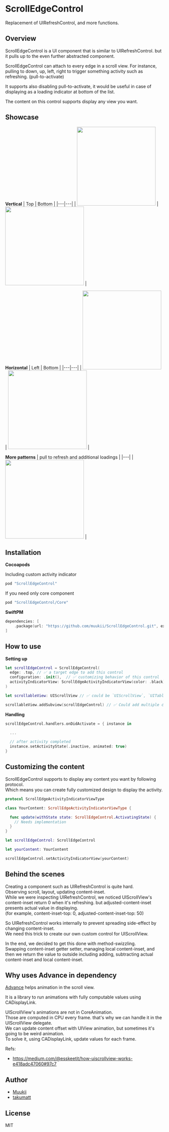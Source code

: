 # ScrollEdgeControl

Replacement of UIRefreshControl, and more functions.

## Overview

ScrollEdgeControl is a UI component that is similar to UIRefreshControl. but it pulls up to the even further abstracted component.

ScrollEdgeControl can attach to every edge in a scroll view. 
For instance, pulling to down, up, left, right to trigger something activity such as refreshing. (pull-to-activate)

It supports also disabling pull-to-activate, it would be useful in case of displaying as a loading indicator at bottom of the list.

The content on this control supports display any view you want.

## Showcase

**Vertical**
| Top | Bottom |
|---|---|
| <img width=250px src="https://user-images.githubusercontent.com/1888355/143772795-e35f0b9f-b7b1-4c9e-90ee-fabbdb62d0cd.gif" /> | <img width=250px src="https://user-images.githubusercontent.com/1888355/143772658-0cfa987a-e61e-404b-a5b0-ed296d534817.gif" /> | 

**Horizontal**
| Left | Bottom |
|---|---|
| <img width=250px src="https://user-images.githubusercontent.com/1888355/143772891-6a8431a7-bb50-467d-934e-02b8d8e8d7e3.gif" /> | <img width=250px src="https://user-images.githubusercontent.com/1888355/143772913-1d1b958e-9347-4664-a596-5990817c566c.gif" /> | 

**More patterns**
| pull to refresh and additional loadings |
|---|
| <img width=250px src="https://user-images.githubusercontent.com/1888355/143773010-229a1934-c318-4005-a49a-9fc0f1b96a42.gif" /> |

## Installation

**Cocoapods**

Including custom activity indicator
```ruby
pod "ScrollEdgeControl"
```

If you need only core component
```ruby
pod "ScrollEdgeControl/Core"
```

**SwiftPM**

```swift
dependencies: [
    .package(url: "https://github.com/muukii/ScrollEdgeControl.git", exact: "<VERSION>")
]
```

## How to use

**Setting up**

```swift
let scrollEdgeControl = ScrollEdgeControl(
  edge: .top, // ✅ a target edge to add this control
  configuration: .init(),  // ✅ customizing behavior of this control
  activityIndicatorView: ScrollEdgeActivityIndicatorView(color: .black) // ✅ Adding your own component to display on this control
)
```

```swift
let scrollableView: UIScrollView // ✅ could be `UIScrollView`, `UITableView`, `UICollectionView`

scrollableView.addSubview(scrollEdgeControl) // ✅ Could add multiple controls for each edge
```

**Handling**

```swift
scrollEdgeControl.handlers.onDidActivate = { instance in

  ...

  // after activity completed
  instance.setActivityState(.inactive, animated: true)
}
```

## Customizing the content

ScrollEdgeControl supports to display any content you want by following protocol.  
Which means you can create fully customized design to display the activity.

```swift
protocol ScrollEdgeActivityIndicatorViewType
```

```swift
class YourContent: ScrollEdgeActivityIndicatorViewType {

  func update(withState state: ScrollEdgeControl.ActivatingState) {
    // Needs implementation
  }
}
```

```swift
let scrollEdgeControl: ScrollEdgeControl

let yourContent: YourContent

scrollEdgeControl.setActivityIndicatorView(yourContent)
```

## Behind the scenes

Creating a component such as UIRefreshControl is quite hard.  
Observing scroll, layout, updating content-inset.  
While we were inspecting UIRefreshControl, we noticed UIScrollView's content-inset return 0 when it's refreshing. but adjusted-content-inset presents actual value in displaying.  
(for example, content-inset-top: 0, adjusted-content-inset-top: 50)  

So UIRefreshControl works internally to prevent spreading side-effect by changing content-inset.  
We need this trick to create our own custom control for UIScrollView.  

In the end, we decided to get this done with method-swizzling.  
Swapping content-inset getter setter, managing local content-inset, and then we return the value to outside including adding, subtracting actual content-inset and local content-inset.

## Why uses Advance in dependency

[Advance](https://github.com/timdonnelly/Advance) helps animation in the scroll view.

It is a library to run animations with fully computable values using CADisplayLink.

UIScrollView's animations are not in CoreAnimation.  
Those are computed in CPU every frame. that's why we can handle it in the UIScrollView delegate.  
We can update content offset with UIView animation, but sometimes it's going to be weird animation.  
To solve it, using CADisplayLink, update values for each frame.

Refs:  
- https://medium.com/@esskeetit/how-uiscrollview-works-e418adc47060#97c7

## Author

- [Muukii](https://github.com/muukii)
- [takumatt](https://github.com/takumatt)

## License

MIT
